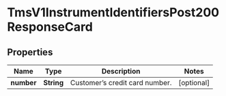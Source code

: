 
# TmsV1InstrumentIdentifiersPost200ResponseCard

## Properties
Name | Type | Description | Notes
------------ | ------------- | ------------- | -------------
**number** | **String** | Customer’s credit card number. |  [optional]




